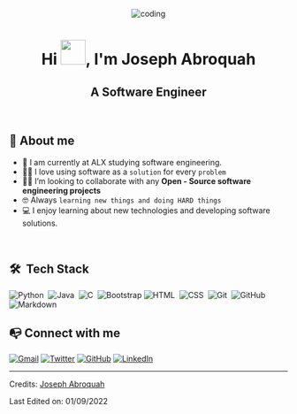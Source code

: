 <p align="center"><img align="center" src="https://github.com/jabroquah/main/blob/main/animesher.com_computer-gif-whos-there-49651.gif" alt="coding" /></p>

<h1 align="center">Hi <img src="https://github.com/jabroquah/main/blob/main/wave.gif" width="45px">, I'm Joseph Abroquah</h1>
<h2 align="center">A Software Engineer</h2>

<br>

## :man:  About me 
- :school: I am currently at ALX studying software engineering.
- :man_technologist: I love using software as a `solution` for every `problem`
- :student: I’m looking to collaborate with any **Open - Source software engineering projects**
- :nerd_face: Always `learning new things and doing HARD things`
- :computer: I enjoy learning about new technologies and developing software solutions.

<br>

## 🛠 &nbsp;Tech Stack
![Python](https://img.shields.io/badge/-Python-05122A?style=flat&logo=python)&nbsp;
![Java](https://img.shields.io/badge/-Java-05122A?style=flat&logo=Java&logoColor=FFA518)&nbsp;
![C](https://img.shields.io/badge/-C-05122A?style=flat&logo=C&logoColor=A8B9CC)&nbsp;
![Bootstrap](https://img.shields.io/badge/-Bootstrap-05122A?style=flat&logo=bootstrap&logoColor=563D7C)
![HTML](https://img.shields.io/badge/-HTML-05122A?style=flat&logo=HTML5)&nbsp;
![CSS](https://img.shields.io/badge/-CSS-05122A?style=flat&logo=CSS3&logoColor=1572B6)&nbsp;
![Git](https://img.shields.io/badge/-Git-05122A?style=flat&logo=git)&nbsp;
![GitHub](https://img.shields.io/badge/-GitHub-05122A?style=flat&logo=github)&nbsp;
![Markdown](https://img.shields.io/badge/-Markdown-05122A?style=flat&logo=markdown)

## :mailbox_with_no_mail: Connect with me
<p align="left">
	<a href="mailto:abroquahjoseph@gmail.com"><img img src="https://img.shields.io/badge/gmail-%23EA4335.svg?style=plastic&logo=gmail&logoColor=white" alt="Gmail"/></a>
  <a href="https://twitter.com/joseph_abroquah"><img src="https://img.shields.io/badge/twitter-%23181717.svg?style=plastic&logo=twitter&logoColor=blue" alt="Twitter"/></a>
	<a href="https://github.com/jabroquah"><img src="https://img.shields.io/badge/github-%23181717.svg?style=plastic&logo=github&logoColor=white" alt="GitHub"/></a>
	<a href="https://www.linkedin.com/in/joseph-abroquah-71834a1b6/"><img src="https://img.shields.io/badge/linkedin-%230A66C2.svg?style=plastic&logo=linkedin&logoColor=white" alt="LinkedIn"/></a></p>
  
-----
Credits: [Joseph Abroquah](https://github.com/jabroquah)

Last Edited on: 01/09/2022
